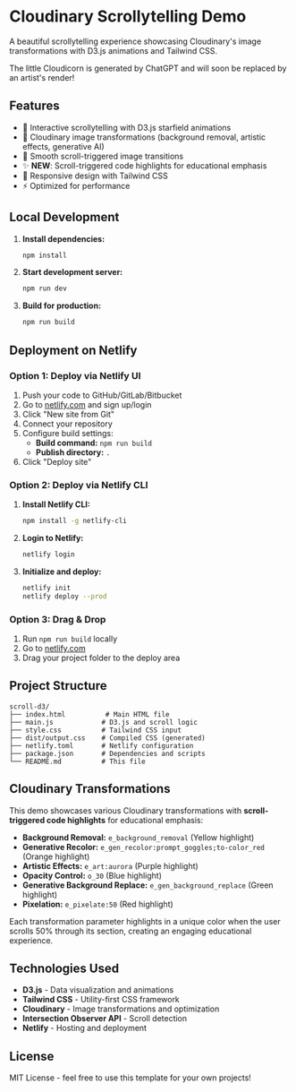 # Cloudinary Scrollytelling Demo

A beautiful scrollytelling experience showcasing Cloudinary's image transformations with D3.js animations and Tailwind CSS.

The little Cloudicorn is generated by ChatGPT and will soon be replaced by an artist's render!

## Features

- 🌟 Interactive scrollytelling with D3.js starfield animations
- 🎨 Cloudinary image transformations (background removal, artistic effects, generative AI)
- 🎯 Smooth scroll-triggered image transitions
- ✨ **NEW**: Scroll-triggered code highlights for educational emphasis
- 📱 Responsive design with Tailwind CSS
- ⚡ Optimized for performance

## Local Development

1. **Install dependencies:**
   ```bash
   npm install
   ```

2. **Start development server:**
   ```bash
   npm run dev
   ```

3. **Build for production:**
   ```bash
   npm run build
   ```

## Deployment on Netlify

### Option 1: Deploy via Netlify UI

1. Push your code to GitHub/GitLab/Bitbucket
2. Go to [netlify.com](https://netlify.com) and sign up/login
3. Click "New site from Git"
4. Connect your repository
5. Configure build settings:
   - **Build command:** `npm run build`
   - **Publish directory:** `.`
6. Click "Deploy site"

### Option 2: Deploy via Netlify CLI

1. **Install Netlify CLI:**
   ```bash
   npm install -g netlify-cli
   ```

2. **Login to Netlify:**
   ```bash
   netlify login
   ```

3. **Initialize and deploy:**
   ```bash
   netlify init
   netlify deploy --prod
   ```

### Option 3: Drag & Drop

1. Run `npm run build` locally
2. Go to [netlify.com](https://netlify.com)
3. Drag your project folder to the deploy area

## Project Structure

```
scroll-d3/
├── index.html          # Main HTML file
├── main.js            # D3.js and scroll logic
├── style.css          # Tailwind CSS input
├── dist/output.css    # Compiled CSS (generated)
├── netlify.toml       # Netlify configuration
├── package.json       # Dependencies and scripts
└── README.md          # This file
```

## Cloudinary Transformations

This demo showcases various Cloudinary transformations with **scroll-triggered code highlights** for educational emphasis:

- **Background Removal:** `e_background_removal` (Yellow highlight)
- **Generative Recolor:** `e_gen_recolor:prompt_goggles;to-color_red` (Orange highlight)
- **Artistic Effects:** `e_art:aurora` (Purple highlight)
- **Opacity Control:** `o_30` (Blue highlight)
- **Generative Background Replace:** `e_gen_background_replace` (Green highlight)
- **Pixelation:** `e_pixelate:50` (Red highlight)

Each transformation parameter highlights in a unique color when the user scrolls 50% through its section, creating an engaging educational experience.

## Technologies Used

- **D3.js** - Data visualization and animations
- **Tailwind CSS** - Utility-first CSS framework
- **Cloudinary** - Image transformations and optimization
- **Intersection Observer API** - Scroll detection
- **Netlify** - Hosting and deployment

## License

MIT License - feel free to use this template for your own projects! 
